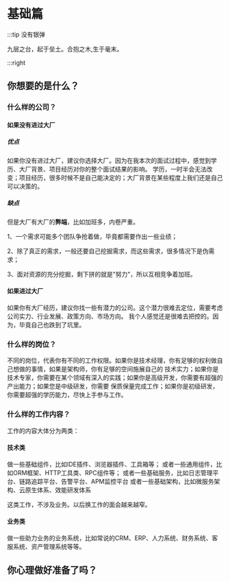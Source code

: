 # 基础篇

:::tip 没有银弹

九层之台，起于垒土。合抱之木,生于毫末。

:::right

## 你想要的是什么？

### 什么样的公司？

#### 如果没有进过大厂

##### 优点

如果你没有进过大厂，建议你选择大厂。因为在我本次的面试过程中，感觉到学历、大厂背景、项目经历对你的整个面试结果的影响。
学历，一时半会无法改变；项目经历，很多时候不是自己能决定的；大厂背景在某些程度上我们还是自己可以决策的。

##### 缺点

但是大厂有大厂的**弊端**，比如加班多，内卷严重。

1、一个需求可能多个团队争抢着做，毕竟都需要作出一些业绩；

2、除了真正的需求，一般还要自己挖掘需求，而这些需求，很多情况下是伪需求；

3、面对资源的充分挖掘，剩下拼的就是"努力"，所以互相竞争着加班。

#### 如果进过大厂

如果你有大厂经历，建议你找一些有潜力的公司。这个潜力很难去定位，需要考虑公司实力、行业发展、政策方向、市场方向。
我个人感觉还是很难去把控的。因为，毕竟自己也跌到了坑里。



### 什么样的岗位？

不同的岗位，代表你有不同的工作权限。如果你是技术经理，你有足够的权利做自己想做的事情，如果是架构师，你有足够的空间施展自己的
技术实力；如果你是技术专家，你需要在某个领域有深入的实践；如果你是高级开发，你需要有超强的产出能力；如果您是中级研发，你需要
保质保量完成工作；如果你是初级研发，你需要超强的学历能力，尽快上手参与工作。


### 什么样的工作内容？

工作的内容大体分为两类：
#### 技术类

做一些基础组件，比如IDE插件、浏览器插件、工具箱等；
或者一些通用组件，比如ORM框架、HTTP工具类、RPC组件等；
或者一些基础服务，比如日志管理平台、链路追踪平台、告警平台、APM监控平台
或者一些基础架构，比如微服务架构、云原生体系、效能研发体系

这类工作，不涉及业务。以后换工作的面会越来越窄。

#### 业务类

做一些助力业务的业务系统，比如常说的CRM、ERP、人力系统、财务系统、客服系统、资产管理系统等等。


## 你心理做好准备了吗？



